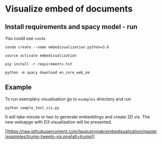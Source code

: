 # Visualize embed of documents

## Install requirements and spacy model - run

You could use `conda`

`conda create --name embedisualization python=3.6`

`source activate embedisualization`

`pip install -r requirements.txt`

`python -m spacy download en_core_web_sm`

## Example

To run exemplary visualisation go to `examples` directory and run

`python sample_text_vis.py`

It will take minute or two to generate embeddings and create 2D vis. The new webapge with D3 visualisation will be presented.

[[https://raw.githubusercontent.com/laugustyniak/embedisualization/master/examples/trump-tweets-vis.png|alt=trump]]
